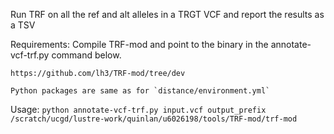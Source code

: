 Run TRF on all the ref and alt alleles in a TRGT VCF and report the results as a TSV

Requirements:
    Compile TRF-mod and point to the binary in the annotate-vcf-trf.py command below.

    https://github.com/lh3/TRF-mod/tree/dev

    Python packages are same as for `distance/environment.yml`


Usage:
    ```python annotate-vcf-trf.py input.vcf output_prefix /scratch/ucgd/lustre-work/quinlan/u6026198/tools/TRF-mod/trf-mod```

